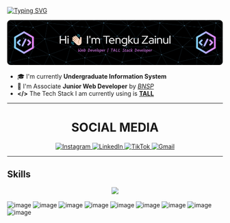 [![Typing SVG](https://readme-typing-svg.demolab.com?font=montserrat&weight=600&size=24&letterSpacing=1px&pause=1000&color=F7F7F7&width=435&lines=Hello+World!+I'm+Tengku+Zainul)](https://git.io/typing-svg)

![Tengku Zainul](img/github-header-image.png)

- 🎓 I'm currently **Undergraduate Information System**
- 🏅 I'm Associate **Junior Web Developer** by [_BNSP_](https://drive.google.com/file/d/1PW3DAM6kb_gNTIj6ifjzH39ttv2XhWwg/view?usp=sharing)
- **</>** The Tech Stack I am currently using is [**TALL**](https://tallstack.dev/)

---

**<h1 align="center">SOCIAL MEDIA</h1>**

<div align="center">
          <a href="https://www.instagram.com/tengkumz_">
                                                            <img src="https://img.shields.io/badge/Instagram-E4405F?style=for-the-badge&logo=instagram&logoColor=white" alt="Instagram" />
                                </a>
                                <a href="https://www.linkedin.com/in/tengkuzainull">
                                                            <img src="https://img.shields.io/badge/LinkedIn-0077B5?style=for-the-badge&logo=linkedin&logoColor=white" alt="LinkedIn" />
                                </a>
                                <a href="https://www.tiktok.com/@bewokzcode__">
                                                            <img src="https://img.shields.io/badge/TikTok-000000?style=for-the-badge&logo=tiktok&logoColor=white" alt="TikTok" />
                                </a>
                                <a href="mailto:tengkuzainula04@gmail.com">
                                                            <img src="https://img.shields.io/badge/Gmail-D14836?style=for-the-badge&logo=gmail&logoColor=white" alt="Gmail" />
                                </a>

</div>

---

## Skills

<p align="center">
  <a href="https://go-skill-icons.vercel.app/">
    <img
      src="https://go-skill-icons.vercel.app/api/icons?i=tailwind,alpinejs,laravel,livewire&theme=light"
    />
  </a>
</p>

![image](https://img.shields.io/badge/HTML5-E34F26?style=for-the-badge&logo=html5&logoColor=white) ![image](https://img.shields.io/badge/CSS3-1572B6?style=for-the-badge&logo=css3&logoColor=white) ![image](https://img.shields.io/badge/JavaScript-323330?style=for-the-badge&logo=javascript&logoColor=F7DF1E) ![image](https://img.shields.io/badge/PHP-777BB4?style=for-the-badge&logo=php&logoColor=white) ![image](https://img.shields.io/badge/GIT-E44C30?style=for-the-badge&logo=git&logoColor=white) ![image](https://img.shields.io/badge/MariaDB-003545?style=for-the-badge&logo=mariadb&logoColor=white) ![image](https://img.shields.io/badge/MySQL-005C84?style=for-the-badge&logo=mysql&logoColor=white) ![image](https://img.shields.io/badge/Supabase-181818?style=for-the-badge&logo=supabase&logoColor=white) ![image](https://img.shields.io/badge/React-20232A?style=for-the-badge&logo=react&logoColor=61DAFB)
